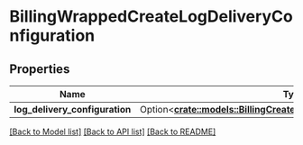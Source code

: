 # BillingWrappedCreateLogDeliveryConfiguration

## Properties

Name | Type | Description | Notes
------------ | ------------- | ------------- | -------------
**log_delivery_configuration** | Option<[**crate::models::BillingCreateLogDeliveryConfigurationParams**](BillingCreateLogDeliveryConfigurationParams.md)> |  | [optional]

[[Back to Model list]](../README.md#documentation-for-models) [[Back to API list]](../README.md#documentation-for-api-endpoints) [[Back to README]](../README.md)


